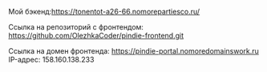 Мой бэкенд:https://tonentot-a26-66.nomorepartiesco.ru/

Ссылка на репозиторий с фронтендом: https://github.com/OlezhkaCoder/pindie-frontend.git

Ссылка на домен фронтенда: https://pindie-portal.nomoredomainswork.ru
IP-адрес: 158.160.138.233
